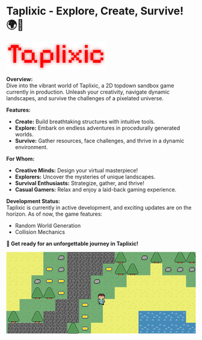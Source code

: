 # Taplixic - Explore, Create, Survive! 🌍🔨

![Taplixic Logo](logo.png)

**Overview:**<br />
Dive into the vibrant world of Taplixic, a 2D topdown sandbox game currently in production. Unleash your creativity, navigate dynamic landscapes, and survive the challenges of a pixelated universe.

**Features:**
- **Create:** Build breathtaking structures with intuitive tools.
- **Explore:** Embark on endless adventures in procedurally generated worlds.
- **Survive:** Gather resources, face challenges, and thrive in a dynamic environment.

**For Whom:**
- **Creative Minds:** Design your virtual masterpiece!
- **Explorers:** Uncover the mysteries of unique landscapes.
- **Survival Enthusiasts:** Strategize, gather, and thrive!
- **Casual Gamers:** Relax and enjoy a laid-back gaming experience.

**Development Status:**<br />
Taplixic is currently in active development, and exciting updates are on the horizon. As of now, the game features:
- Random World Generation
- Collision Mechanics

**🚀 Get ready for an unforgettable journey in Taplixic!**

![Taplixic Screenshot](screenshot.png)
